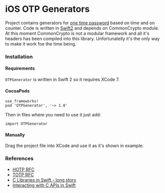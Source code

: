 # iOS OTP Generators

Project contains generators for [one time password](https://en.wikipedia.org/wiki/One-time_password) based on time and on counter. Code is written in [Swift2](https://developer.apple.com/swift/) and depends on CommonCrypto module. At this moment CommonCrypto is not a modular framework and all it's headers has been compiled into this library. Unfortunatelly it's the only way to make it work foe the time being.

### Installation

#### Requirements

`OTPGenerator` is written in Swift 2 so it requires XCode 7.

#### CocoaPods

```
use_frameworks!
pod 'OTPGenerator', '~> 1.0'
```
Then in files where you need to use it just add:
```
import OTPGenerator
```

#### Manually

Drag the project file into XCode and use it as it's shown in example.

### References

* [HOTP RFC](https://tools.ietf.org/html/rfc4226)<br />
* [TOTP RFC](https://tools.ietf.org/html/rfc6238)<br />
* [C Libraries in Swift - long story](http://spin.atomicobject.com/2015/02/23/c-libraries-swift/)<br />
* [Interacting with C APIs in Swift](https://developer.apple.com/library/prerelease/ios/documentation/Swift/Conceptual/BuildingCocoaApps/InteractingWithCAPIs.html)

